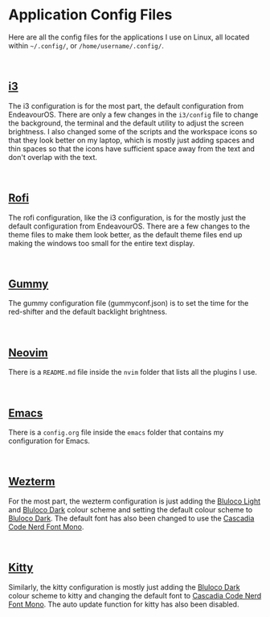 # Application Config Files

Here are all the config files for the applications I use on Linux, all located within `~/.config/`, or `/home/username/.config/`.

<br>


## [i3](https://i3wm.org/)

The i3 configuration is for the most part, the default configuration from EndeavourOS. There are only a few changes in the `i3/config` file to change the background, the terminal and the default utility to adjust the screen brightness. I also changed some of the scripts and the workspace icons so that they look better on my laptop, which is mostly just adding spaces and thin spaces so that the icons have sufficient space away from the text and don't overlap with the text.

<br>


## [Rofi](https://github.com/davatorium/rofi)

The rofi configuration, like the i3 configuration, is for the mostly just the default configuration from EndeavourOS. There are a few changes to the theme files to make them look better, as the default theme files end up making the windows too small for the entire text display.

<br>


## [Gummy](https://github.com/Fushko/gummy)

The gummy configuration file (gummyconf.json) is to set the time for the red-shifter and the default backlight brightness.

<br>


## [Neovim](https://neovim.io/)

There is a `README.md` file inside the `nvim` folder that lists all the plugins I use.

<br>


## [Emacs](https://www.gnu.org/software/emacs/)

There is a `config.org` file inside the `emacs` folder that contains my configuration for Emacs.

<br>


## [Wezterm](https://wezfurlong.org/wezterm/index.html)

For the most part, the wezterm configuration is just adding the [Bluloco Light](https://github.com/uloco/bluloco.nvim) and [Bluloco Dark](https://github.com/uloco/bluloco.nvim) colour scheme and setting the default colour scheme to [Bluloco Dark](https://github.com/uloco/bluloco.nvim). The default font has also been changed to use the [Cascadia Code Nerd Font Mono](https://github.com/ryanoasis/nerd-fonts/tree/master/patched-fonts/CascadiaCode).

<br>


## [Kitty](https://sw.kovidgoyal.net/kitty/)

Similarly, the kitty configuration is mostly just adding the [Bluloco Dark](https://github.com/uloco/bluloco.nvim) colour scheme to kitty and changing the default font to [Cascadia Code Nerd Font Mono](https://github.com/ryanoasis/nerd-fonts/tree/master/patched-fonts/CascadiaCode). The auto update function for kitty has also been disabled.
